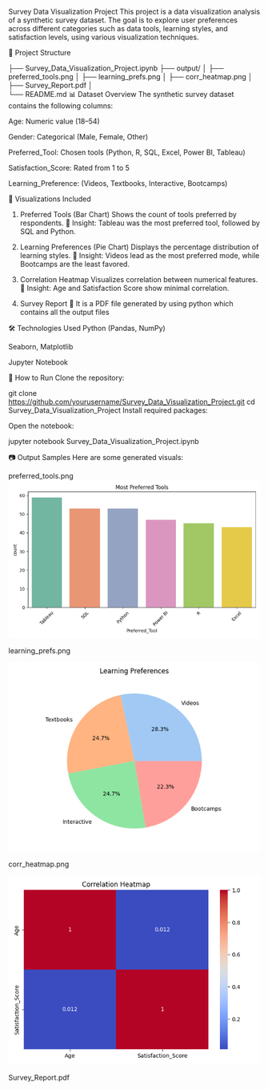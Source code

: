 Survey Data Visualization Project
This project is a data visualization analysis of a synthetic survey dataset. The goal is to explore user preferences across different categories such as data tools, learning styles, and satisfaction levels, using various visualization techniques.

📁 Project Structure

├── Survey_Data_Visualization_Project.ipynb
├── output/
│   ├── preferred_tools.png
│   ├── learning_prefs.png
│   ├── corr_heatmap.png
│   ├── Survey_Report.pdf
│   
└── README.md
📊 Dataset Overview
The synthetic survey dataset contains the following columns:

Age: Numeric value (18–54)

Gender: Categorical (Male, Female, Other)

Preferred_Tool: Chosen tools (Python, R, SQL, Excel, Power BI, Tableau)

Satisfaction_Score: Rated from 1 to 5

Learning_Preference: (Videos, Textbooks, Interactive, Bootcamps)

🧪 Visualizations Included
1. Preferred Tools (Bar Chart)
Shows the count of tools preferred by respondents.
📌 Insight: Tableau was the most preferred tool, followed by SQL and Python.

2. Learning Preferences (Pie Chart)
Displays the percentage distribution of learning styles.
📌 Insight: Videos lead as the most preferred mode, while Bootcamps are the least favored.

3. Correlation Heatmap
Visualizes correlation between numerical features.
📌 Insight: Age and Satisfaction Score show minimal correlation.

4. Survey Report
📌 It is a PDF file generated by using python which contains all the output files

🛠️ Technologies Used
Python (Pandas, NumPy)

Seaborn, Matplotlib

Jupyter Notebook

📌 How to Run
Clone the repository:


git clone https://github.com/yourusername/Survey_Data_Visualization_Project.git
cd Survey_Data_Visualization_Project
Install required packages:

Open the notebook:

jupyter notebook Survey_Data_Visualization_Project.ipynb

📷 Output Samples
Here are some generated visuals:

preferred_tools.png
![preferred_tools](https://github.com/LAXMAN7795/Survey-Data-Visualization-Project/blob/f05a6c3e4023c4da1cea7847165fe0d3717f7807/output/preferred_tools.png)

learning_prefs.png

![learning_prefs](https://github.com/LAXMAN7795/Survey-Data-Visualization-Project/blob/cfe4e6b9f450cc673e1c734f8dca348cf1c3b620/output/learning_prefs.png)

corr_heatmap.png

![corr_heatmap](https://github.com/LAXMAN7795/Survey-Data-Visualization-Project/blob/efbc0eeab5d9d1003bc4e180b6c570dd657e1414/output/corr_heatmap.png)

Survey_Report.pdf
